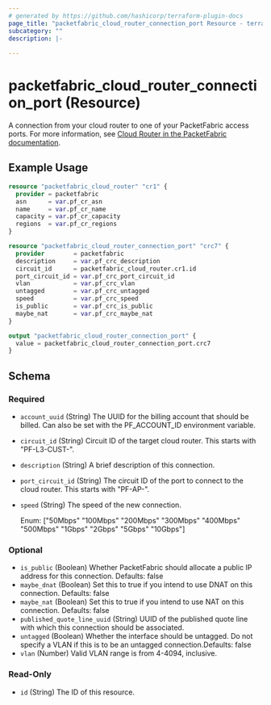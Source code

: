 ```yaml
---
# generated by https://github.com/hashicorp/terraform-plugin-docs
page_title: "packetfabric_cloud_router_connection_port Resource - terraform-provider-packetfabric"
subcategory: ""
description: |-
  
---
```


# packetfabric_cloud_router_connection_port (Resource)

A connection from your cloud router to one of your PacketFabric access ports. For more information, see [Cloud Router in the PacketFabric documentation](https://docs.packetfabric.com/cr/).

## Example Usage

```terraform
resource "packetfabric_cloud_router" "cr1" {
  provider = packetfabric
  asn      = var.pf_cr_asn
  name     = var.pf_cr_name
  capacity = var.pf_cr_capacity
  regions  = var.pf_cr_regions
}

resource "packetfabric_cloud_router_connection_port" "crc7" {
  provider        = packetfabric
  description     = var.pf_crc_description
  circuit_id      = packetfabric_cloud_router.cr1.id
  port_circuit_id = var.pf_crc_port_circuit_id
  vlan            = var.pf_crc_vlan
  untagged        = var.pf_crc_untagged
  speed           = var.pf_crc_speed
  is_public       = var.pf_crc_is_public
  maybe_nat       = var.pf_crc_maybe_nat
}

output "packetfabric_cloud_router_connection_port" {
  value = packetfabric_cloud_router_connection_port.crc7
}
```

<!-- schema generated by tfplugindocs -->
## Schema

### Required

- `account_uuid` (String) The UUID for the billing account that should be billed. Can also be set with the PF_ACCOUNT_ID environment variable.
- `circuit_id` (String) Circuit ID of the target cloud router. This starts with "PF-L3-CUST-".
- `description` (String) A brief description of this connection.
- `port_circuit_id` (String) The circuit ID of the port to connect to the cloud router. This starts with "PF-AP-".
- `speed` (String) The speed of the new connection.

	Enum: ["50Mbps" "100Mbps" "200Mbps" "300Mbps" "400Mbps" "500Mbps" "1Gbps" "2Gbps" "5Gbps" "10Gbps"]

### Optional

- `is_public` (Boolean) Whether PacketFabric should allocate a public IP address for this connection. Defaults: false
- `maybe_dnat` (Boolean) Set this to true if you intend to use DNAT on this connection. Defaults: false
- `maybe_nat` (Boolean) Set this to true if you intend to use NAT on this connection. Defaults: false
- `published_quote_line_uuid` (String) UUID of the published quote line with which this connection should be associated.
- `untagged` (Boolean) Whether the interface should be untagged. Do not specify a VLAN if this is to be an untagged connection.Defaults: false
- `vlan` (Number) Valid VLAN range is from 4-4094, inclusive.

### Read-Only

- `id` (String) The ID of this resource.

